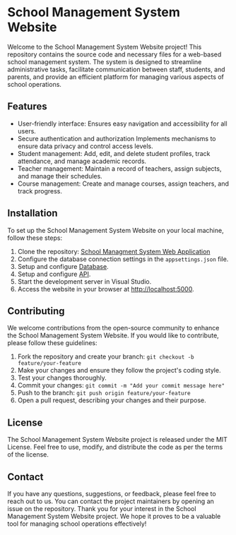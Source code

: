# School Management System Website

Welcome to the School Management System Website project! This repository contains the source code and necessary files for a web-based school management system. The system is designed to streamline administrative tasks, facilitate communication between staff, students, and parents, and provide an efficient platform for managing various aspects of school operations.

## Features

 * User-friendly interface: Ensures easy navigation and accessibility for all users.
 * Secure authentication and authorization Implements mechanisms to ensure data privacy and control access levels.
 * Student management: Add, edit, and delete student profiles, track attendance, and manage academic records.
 * Teacher management: Maintain a record of teachers, assign subjects, and manage their schedules.
 * Course management: Create and manage courses, assign teachers, and track progress.

## Installation

To set up the School Management System Website on your local machine, follow these steps:

1. Clone the repository: [School Managment System Web Application](https://github.com/BorisPaunovic/School-Managment-System-Web-Application.git)
2. Configure the database connection settings in the `appsettings.json` file.
3. Setup and configure [Database](https://github.com/BorisPaunovic/School-Management-System-Database).
4. Setup and configure [API](https://github.com/BorisPaunovic/School-Management-System-API).
5. Start the development server in Visual Studio.
6. Access the website in your browser at [http://localhost:5000](http://localhost:5000).

## Contributing

We welcome contributions from the open-source community to enhance the School Management System Website. If you would like to contribute, please follow these guidelines:

1. Fork the repository and create your branch: `git checkout -b feature/your-feature`
2. Make your changes and ensure they follow the project's coding style.
3. Test your changes thoroughly.
4. Commit your changes: `git commit -m "Add your commit message here"`
5. Push to the branch: `git push origin feature/your-feature`
6. Open a pull request, describing your changes and their purpose.

## License

The School Management System Website project is released under the MIT License. Feel free to use, modify, and distribute the code as per the terms of the license.

## Contact

If you have any questions, suggestions, or feedback, please feel free to reach out to us. You can contact the project maintainers by opening an issue on the repository.
Thank you for your interest in the School Management System Website project. We hope it proves to be a valuable tool for managing school operations effectively!
